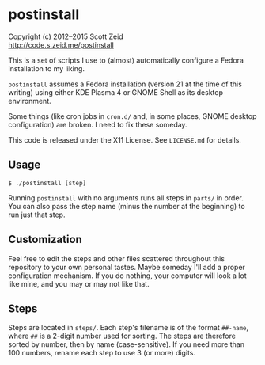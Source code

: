 postinstall
===========
Copyright (c) 2012–2015 Scott Zeid  
<http://code.s.zeid.me/postinstall>

This is a set of scripts I use to (almost) automatically configure a Fedora
installation to my liking.

`postinstall` assumes a Fedora installation (version 21 at the time of this
writing) using either KDE Plasma 4 or GNOME Shell as its desktop environment.

Some things (like cron jobs in `cron.d/` and, in some places, GNOME desktop
configuration) are broken.  I need to fix these someday.

This code is released under the X11 License.  See `LICENSE.md` for details.

Usage
-----

    $ ./postinstall [step]

Running `postinstall` with no arguments runs all steps in `parts/` in order.
You can also pass the step name (minus the number at the beginning) to run
just that step.

Customization
-------------

Feel free to edit the steps and other files scattered throughout this
repository to your own personal tastes.  Maybe someday I'll add a proper
configuration mechanism.  If you do nothing, your computer will look a lot
like mine, and you may or may not like that.

Steps
-----

Steps are located in `steps/`.  Each step's filename is of the format
`##-name`, where `##` is a 2-digit number used for sorting.  The steps
are therefore sorted by number, then by name (case-sensitive).  If you
need more than 100 numbers, rename each step to use 3 (or more) digits.

